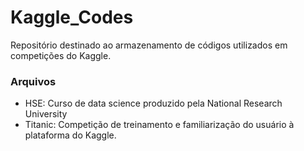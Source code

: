 <h1>Kaggle_Codes</h1>
Repositório destinado ao armazenamento de códigos utilizados em competições do Kaggle.

<h3>Arquivos</h3>
<ul>
    <li>HSE: Curso de data science produzido pela National Research University</li>
    <li>Titanic: Competição de treinamento e familiarização do usuário à plataforma do Kaggle.</li>
</ul>
